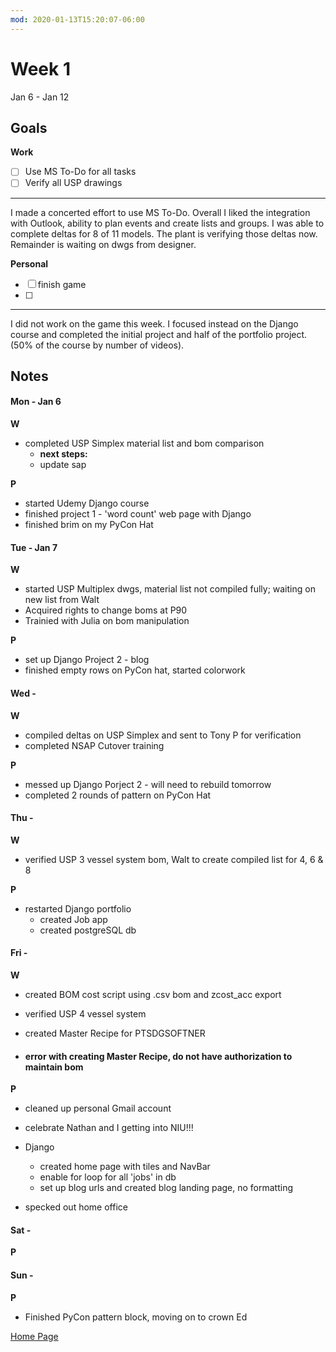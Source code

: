 ```yaml
---
mod: 2020-01-13T15:20:07-06:00
---
```


# Week 1
Jan 6 - Jan 12

## Goals

**Work**

- [ ] Use MS To-Do for all tasks
- [ ] Verify all USP drawings

----

I made a concerted effort to use MS To-Do.  Overall I liked the integration with
Outlook, ability to plan events and create lists and groups.  I was able to
complete deltas for 8 of 11 models.  The plant is verifying those deltas now.  Remainder is waiting on dwgs from designer.

**Personal**

- [ ] finish game
- [ ]

----

I did not work on the game this week. I focused instead on the Django course and completed the initial project and half of the portfolio project. (50% of the course by number of videos).

## Notes

#### Mon - Jan 6

**W**

- completed USP Simplex material list and bom comparison
	- **next steps:**
	- update sap

**P**

- started Udemy Django course
- finished project 1 - 'word count' web page with Django
- finished brim on my PyCon Hat

#### Tue - Jan 7

**W**

- started USP Multiplex dwgs, material list not compiled fully; waiting on new list from Walt
- Acquired rights to change boms at P90
- Trainied with Julia on bom manipulation

**P**

- set up Django Project 2 - blog
- finished empty rows on PyCon hat, started colorwork

#### Wed -  ####

**W**

- compiled deltas on USP Simplex and sent to Tony P for verification
- completed NSAP Cutover training


**P**

- messed up Django Porject 2 - will need to rebuild tomorrow
- completed 2 rounds of pattern on PyCon Hat

#### Thu -  ####

**W**

- verified USP 3 vessel system bom, Walt to create compiled list for 4, 6 & 8


**P**

- restarted Django portfolio
	- created Job app
	- created postgreSQL db

#### Fri -  ####

**W**

- created BOM cost script using .csv bom and zcost_acc export
- verified USP 4 vessel system
- created Master Recipe for PTSDGSOFTNER

- #### error with creating Master Recipe, do not have authorization to maintain bom ####

**P**

- cleaned up personal Gmail account
- celebrate Nathan and I getting into NIU!!!
- Django

	- created home page with tiles and NavBar
	- enable for loop for all 'jobs' in db
	- set up blog urls and created blog landing page, no formatting

- specked out home office

#### Sat -  ####

**P**

#### Sun -  ####

**P**

- Finished PyCon pattern block, moving on to crown
Ed


[Home Page](https://ch3ck3rs.github.io/Goals)
